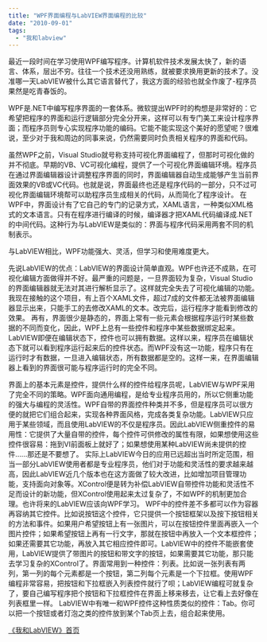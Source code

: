 ```yaml
---
title: "WPF界面编程与LabVIEW界面编程的比较"
date: "2010-09-01"
tags: 
  - "我和labview"
---
```


最近一段时间在学习使用WPF编写程序。计算机软件技术发展太快了，新的语言、体系，层出不穷。往往一个技术还没用熟练，就被要求换用更新的技术了。没准哪一天LabVIEW被什么其它语言替代了，我这方面的经验也就全作废了-程序员果然是吃青春饭的。

WPF是.NET中编写程序界面的一套体系。微软提出WPF时的构想是非常好的：它希望把程序的界面和运行逻辑部分完全分开来，这样可以有专门美工来设计程序界面；而程序员则专心实现程序功能的编码。它能不能实现这个美好的愿望呢？很难说，至少对于我和周边的同事来说，仍然需要同时负责相关程序的界面和代码。

虽然WPF之前，Visual Studio就号称支持可视化界面编程了，但那时可视化做的并不彻底。早期的VB、VC可视化编程，提供了一个可视化界面编辑环境。程序员在通过界面编辑器设计调整程序界面的同时，界面编辑器自动生成能够产生当前界面效果的VB或VC代码。也就是说，界面最终也还是程序代码的一部分，只不过可视化界面编辑环境帮可以助程序员生成相关的代码，从而简化了程序设计。 在WPF中，界面设计有了它自己的专门的记录方式，XAML语言，一种类似XML格式的文本语言。只有在程序进行编译的时候，编译器才把XAML代码编译成.NET的中间代码。这种行为与LabVIEW是类似的：界面与程序代码采用两套不同的机制表示。

与LabVIEW相比，WPF功能强大、灵活，但学习和使用难度更大。

先说LabVIEW的优点：LabVIEW的界面设计简单直观。WPF也许还不成熟，在可视化编辑方面做得并不好。最严重的问题是，一旦界面较为复杂，Visual Studio的界面编辑器就无法对其进行解析显示了。这样就完全失去了可视化编辑的功能。我现在接触的这个项目，有上百个XAML文件，超过7成的文件都无法被界面编辑器显示出来，只能手工的去修改XAML的文本。改完后，运行程序才能看到修改的效果。 再有，界面很少是静态的，界面上常有一些元素会根据程序运行时某些数据的不同而变化，因此，WPF上总有一些控件和程序中某些数据绑定起来。LabVIEW即便在编辑状态下，控件也可以拥有数据。这样以来，程序员在编辑状态下就可以看到程序运行起来后的控件状态。而WPF没有这一功能，程序只有在运行时才有数据，一旦进入编辑状态，所有数据都是空的。这样一来，在界面编辑器上看到的界面很可能与程序运行时的完全不同。

界面上的基本元素是控件，提供什么样的控件给程序员呢，LabVIEW与WPF采用了完全不同的策略。WPF面向通用编程，是给专业程序员用的，所以它侧重功能的强大与编程的灵活性。WPF自带的界面控件种类并不多，但是程序员可以很方便的就把它们组合起来，实现各种界面风格，完成各类复杂功能。LabVIEW只应用于某些领域，而且使用LabVIEW的不仅是程序员。因此LabVIEW侧重控件的易用性：它提供了大量自带的控件，每个控件可供修改的属性有限，如果想使用这些控件很容易：拖到VI前面板上就好了；如果想使用某种LabVIEW尚未提供的控件……那还是不要想了。 实际上LabVIEW今日的应用已远超出当时所定范围，相当一部分LabVIEW使用者都是专业程序员，他们对于功能和灵活性的要求越来越高，因此LabVIEW近几个版本也在这方面做了较大改进，比如增加项目管理功能，支持面向对象等。XControl便是转为补偿LabVIEW自带控件功能和灵活性不足而设计的新功能，但XControl使用起来太过复杂了，不如WPF的机制更加合理。也许将来的LabVIEW应该向WPF学习。 WPF中的控件差不多都可以作为容器再容纳其它控件。比如说按钮这个控件，它只提供一个按钮框架以及按下按钮相关的方法和事件。如果用户希望按钮上有一张图片，可以在按钮控件里面再嵌入一个图片控件；如果希望按钮上再有一行文字，那就在按钮中再放入一个文本框控件；如果还需要其它功能，再放入其它相应控件即可。LabVIEW中的控件不能嵌套使用，LabVIEW提供了带图片的按钮和带文字的按钮，如果需要其它功能，那只能去学习复杂的XControl了。界面常用到一种控件：列表。比如说一张列表有两列，第一列的每个元素都是一个按钮，第二列每个元素是一个下拉框。使用WPF编程非常容易，把按钮和下拉框嵌入列表控件就行了呗；LabVIEW编程可就复杂了，要自己编写程序把个按钮和下拉框控件在界面上移来移去，让它看上去好像在列表框里一样。 LabVIEW中有唯一和WPF控件这种性质类似的控件：Tab。你可以把一个按钮或者灯泡之类的控件放到某个Tab页上去，组合起来使用。

[《我和LabVIEW》首页](http://ruanqizhen.wordpress.com/labview/)
